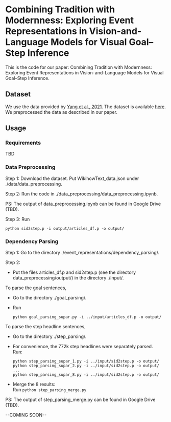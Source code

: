 # Combining Tradition with Modernness: Exploring Event Representations in Vision-and-Language Models for Visual Goal–Step Inference

This is the code for our paper: Combining Tradition with Modernness: Exploring Event Representations in Vision-and-Language Models for Visual Goal–Step Inference.

## Dataset
We use the data provided by [Yang et al., 2021](https://arxiv.org/abs/2104.05845). The dataset is available [here](https://drive.google.com/drive/folders/1hjjcNSUSqv8AbA7R-5lIKmui-ySCEWJw?usp=sharing). We preprocessed the data as described in our paper.

## Usage

### Requirements
TBD

### Data Preprocessing
Step 1: Download the dataset. Put WikihowText_data.json under ./data/data_preprocessing.

Step 2: Run the code in ./data_preprocessing/data_preprocessing.ipynb.

PS: The output of data_preprocessing.ipynb can be found in Google Drive (TBD).

Step 3: Run  
```
python sid2step.p -i output/articles_df.p -o output/
```

### Dependency Parsing
Step 1: Go to the directory ./event_representations/dependency_parsing/.

Step 2:

- Put the files articles_df.p and sid2step.p (see the directory data_preprocessing/output/) in the directory ./input/.

To parse the goal sentences, 

- Go to the directory ./goal_parsing/.

- Run  
  ```
  python goal_parsing_supar.py -i ../input/articles_df.p -o output/
  ```

To parse the step headline sentences,

- Go to the directory ./step_parsing/.

- For convenience, the 772k step headlines were separately parsed.  
  Run:  
  	```
	python step_parsing_supar_1.py -i ../input/sid2step.p -o output/  
	python step_parsing_supar_2.py -i ../input/sid2step.p -o output/  
	...  
	python step_parsing_supar_8.py -i ../input/sid2step.p -o output/
	```
  
- Merge the 8 results:  
	Run ```python step_parsing_merge.py```

PS: The output of step_parsing_merge.py can be found in Google Drive (TBD).

--COMING SOON--
